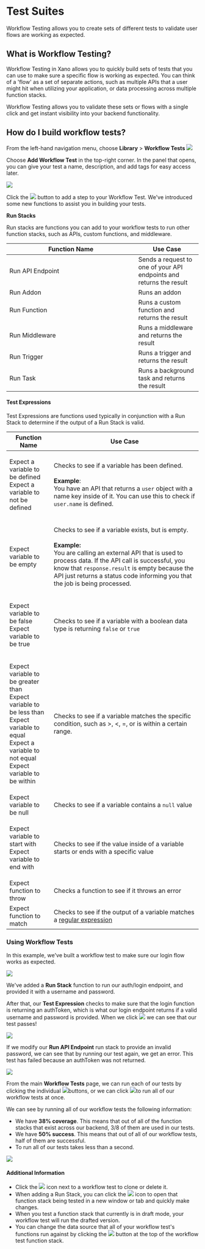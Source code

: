 # Test Suites

Workflow Testing allows you to create sets of different tests to validate user flows are working as expected.

## What is Workflow Testing? <a href="#what-is-workflow-testing" id="what-is-workflow-testing"></a>

Workflow Testing in Xano allows you to quickly build sets of tests that you can use to make sure a specific flow is working as expected. You can think of a 'flow' as a set of separate actions, such as multiple APIs that a user might hit when utilizing your application, or data processing across multiple function stacks.

Workflow Testing allows you to validate these sets or flows with a single click and get instant visibility into your backend functionality.

## How do I build workflow tests? <a href="#how-do-i-build-workflow-tests" id="how-do-i-build-workflow-tests"></a>

From the left-hand navigation menu, choose **Library** > **Workflow Tests** ![](https://docs.xano.com/~gitbook/image?url=https%3A%2F%2F3176331816-files.gitbook.io%2F%7E%2Ffiles%2Fv0%2Fb%2Fgitbook-x-prod.appspot.com%2Fo%2Fspaces%252F-M8Si5XvG2QHSLi9JcVY%252Fuploads%252FkzjkcirGezN3F7HXGLol%252FCleanShot%25202024-11-21%2520at%252010.05.53.png%3Falt%3Dmedia%26token%3D5d69d39c-4c57-441a-b566-1d0130d725fd\&width=300\&dpr=4\&quality=100\&sign=580bfc46\&sv=2)

Choose **Add Workflow Test** in the top-right corner. In the panel that opens, you can give your test a name, description, and add tags for easy access later.

![](https://docs.xano.com/~gitbook/image?url=https%3A%2F%2F3176331816-files.gitbook.io%2F%7E%2Ffiles%2Fv0%2Fb%2Fgitbook-x-prod.appspot.com%2Fo%2Fspaces%252F-M8Si5XvG2QHSLi9JcVY%252Fuploads%252FxPg927bf3WIps6n3vIPg%252FCleanShot%25202024-11-21%2520at%252010.07.50.png%3Falt%3Dmedia%26token%3D6daccf37-93fc-4a4b-b28a-9619d706f913\&width=768\&dpr=4\&quality=100\&sign=60a96a50\&sv=2)

Click the ![](https://docs.xano.com/~gitbook/image?url=https%3A%2F%2F3176331816-files.gitbook.io%2F%7E%2Ffiles%2Fv0%2Fb%2Fgitbook-x-prod.appspot.com%2Fo%2Fspaces%252F-M8Si5XvG2QHSLi9JcVY%252Fuploads%252FEi2Idvvw387q1XOc8gaV%252FCleanShot%25202024-11-21%2520at%252010.09.15.png%3Falt%3Dmedia%26token%3D159bde54-83f8-45be-97ba-1e8905c2f39d\&width=300\&dpr=4\&quality=100\&sign=5841edc4\&sv=2) button to add a step to your Workflow Test. We've introduced some new functions to assist you in building your tests.

**Run Stacks**

Run stacks are functions you can add to your workflow tests to run other function stacks, such as APIs, custom functions, and middleware.

<table><thead><tr><th width="322">Function Name</th><th>Use Case</th></tr></thead><tbody><tr><td>Run API Endpoint</td><td>Sends a request to one of your API endpoints and returns the result</td></tr><tr><td>Run Addon</td><td>Runs an addon</td></tr><tr><td>Run Function</td><td>Runs a custom function and returns the result</td></tr><tr><td>Run Middleware</td><td>Runs a middleware and returns the result</td></tr><tr><td>Run Trigger</td><td>Runs a trigger and returns the result</td></tr><tr><td>Run Task</td><td>Runs a background task and returns the result</td></tr></tbody></table>

#### Test Expressions

Test Expressions are functions used typically in conjunction with a Run Stack to determine if the output of a Run Stack is valid.

| Function Name                                                                                                                                                              | Use Case                                                                                                                                                                                                                                                                                                                                |
| -------------------------------------------------------------------------------------------------------------------------------------------------------------------------- | --------------------------------------------------------------------------------------------------------------------------------------------------------------------------------------------------------------------------------------------------------------------------------------------------------------------------------------- |
| <p>Expect a variable to be defined<br>Expect a variable to not be defined</p>                                                                                              | <p>Checks to see if a variable has been defined.<br><br><strong>Example</strong>:<br>You have an API that returns a <code>user</code> object with a name key inside of it. You can use this to check if <code>user.name</code> is defined.</p>                                                                                          |
| Expect variable to be empty                                                                                                                                                | <p>Checks to see if a variable exists, but is empty.<br><br><strong>Example:</strong><br>You are calling an external API that is used to process data. If the API call is successful, you know that <code>response.result</code> is empty because the API just returns a status code informing you that the job is being processed.</p> |
| <p>Expect variable to be false<br>Expect variable to be true</p>                                                                                                           | Checks to see if a variable with a boolean data type is returning `false` or `true`                                                                                                                                                                                                                                                     |
| <p>Expect variable to be greater than<br>Expect variable to be less than<br>Expect variable to equal<br>Expect a variable to not equal<br>Expect variable to be within</p> | Checks to see if a variable matches the specific condition, such as >, <, =, or is within a certain range.                                                                                                                                                                                                                              |
| Expect variable to be null                                                                                                                                                 | Checks to see if a variable contains a `null` value                                                                                                                                                                                                                                                                                     |
| <p>Expect variable to start with<br>Expect variable to end with</p>                                                                                                        | Checks to see if the value inside of a variable starts or ends with a specific value                                                                                                                                                                                                                                                    |
| Expect function to throw                                                                                                                                                   | Checks a function to see if it throws an error                                                                                                                                                                                                                                                                                          |
| Expect function to match                                                                                                                                                   | Checks to see if the output of a variable matches a [regular expression](https://regexr.com/)                                                                                                                                                                                                                                           |

### Using Workflow Tests

In this example, we've built a workflow test to make sure our login flow works as expected.

![](https://docs.xano.com/~gitbook/image?url=https%3A%2F%2F3176331816-files.gitbook.io%2F%7E%2Ffiles%2Fv0%2Fb%2Fgitbook-x-prod.appspot.com%2Fo%2Fspaces%252F-M8Si5XvG2QHSLi9JcVY%252Fuploads%252FAtO4icqQdr0Z99GPU2In%252FCleanShot%25202024-11-21%2520at%252011.35.34.png%3Falt%3Dmedia%26token%3D7193d39e-1eca-40ad-80f2-ecfea92eeff9\&width=768\&dpr=4\&quality=100\&sign=b093fc96\&sv=2)

We've added a **Run Stack** function to run our auth/login endpoint, and provided it with a username and password.

After that, our **Test Expression** checks to make sure that the login function is returning an authToken, which is what our login endpoint returns if a valid username and password is provided. When we click ![](https://docs.xano.com/~gitbook/image?url=https%3A%2F%2F3176331816-files.gitbook.io%2F%7E%2Ffiles%2Fv0%2Fb%2Fgitbook-x-prod.appspot.com%2Fo%2Fspaces%252F-M8Si5XvG2QHSLi9JcVY%252Fuploads%252FCtCMyxNqw2XgZg1LKRdO%252FCleanShot%25202024-11-21%2520at%252011.37.53.png%3Falt%3Dmedia%26token%3D78efed5c-c645-4e6a-870f-519d4eef5b85\&width=300\&dpr=4\&quality=100\&sign=2d7160de\&sv=2) we can see that our test passes!

![](https://docs.xano.com/~gitbook/image?url=https%3A%2F%2F3176331816-files.gitbook.io%2F%7E%2Ffiles%2Fv0%2Fb%2Fgitbook-x-prod.appspot.com%2Fo%2Fspaces%252F-M8Si5XvG2QHSLi9JcVY%252Fuploads%252Fyz3GKPAeNyWAVWVMidvR%252FCleanShot%25202024-11-21%2520at%252011.38.25.png%3Falt%3Dmedia%26token%3D2645622a-4717-41ff-b66b-0c2c61ea18f5\&width=768\&dpr=4\&quality=100\&sign=308cfa99\&sv=2)

If we modify our **Run API Endpoint** run stack to provide an invalid password, we can see that by running our test again, we get an error. This test has failed because an authToken was not returned.

![](https://docs.xano.com/~gitbook/image?url=https%3A%2F%2F3176331816-files.gitbook.io%2F%7E%2Ffiles%2Fv0%2Fb%2Fgitbook-x-prod.appspot.com%2Fo%2Fspaces%252F-M8Si5XvG2QHSLi9JcVY%252Fuploads%252FuhcT7KZYYU34GEJXIrJe%252FCleanShot%25202024-11-21%2520at%252011.38.58.png%3Falt%3Dmedia%26token%3D91767e8c-dadc-4ac6-87b2-f409fd1d71d8\&width=768\&dpr=4\&quality=100\&sign=b38cbe33\&sv=2)

From the main **Workflow Tests** page, we can run each of our tests by clicking the individual ![](https://docs.xano.com/~gitbook/image?url=https%3A%2F%2F3176331816-files.gitbook.io%2F%7E%2Ffiles%2Fv0%2Fb%2Fgitbook-x-prod.appspot.com%2Fo%2Fspaces%252F-M8Si5XvG2QHSLi9JcVY%252Fuploads%252FoUpmTJCuZWivL1Xef6vj%252FCleanShot%25202024-11-21%2520at%252011.40.15.png%3Falt%3Dmedia%26token%3Dd3a18f86-c6d7-40dd-b0be-41546795cfaa\&width=300\&dpr=4\&quality=100\&sign=22d347a9\&sv=2)buttons, or we can click ![](https://docs.xano.com/~gitbook/image?url=https%3A%2F%2F3176331816-files.gitbook.io%2F%7E%2Ffiles%2Fv0%2Fb%2Fgitbook-x-prod.appspot.com%2Fo%2Fspaces%252F-M8Si5XvG2QHSLi9JcVY%252Fuploads%252F88Llfh1J3bxE448maCnq%252FCleanShot%25202024-11-21%2520at%252011.40.32.png%3Falt%3Dmedia%26token%3D53e80427-90bd-4724-8c8e-bc7e1bb47ed2\&width=300\&dpr=4\&quality=100\&sign=3982857a\&sv=2)to run all of our workflow tests at once.

We can see by running all of our workflow tests the following information:

* We have **38% coverage**. This means that out of all of the function stacks that exist across our backend, 3/8 of them are used in our tests.
* We have **50% success**. This means that out of all of our workflow tests, half of them are successful.
* To run all of our tests takes less than a second.

![](https://docs.xano.com/~gitbook/image?url=https%3A%2F%2F3176331816-files.gitbook.io%2F%7E%2Ffiles%2Fv0%2Fb%2Fgitbook-x-prod.appspot.com%2Fo%2Fspaces%252F-M8Si5XvG2QHSLi9JcVY%252Fuploads%252Fy6lLVBkFiLNglKPZrHkW%252FCleanShot%25202024-11-21%2520at%252011.40.59.png%3Falt%3Dmedia%26token%3Df3d5413e-9178-4a52-9b63-797bc798146e\&width=768\&dpr=4\&quality=100\&sign=185e5bab\&sv=2)

#### Additional Information <a href="#additional-information" id="additional-information"></a>

* Click the ![](https://docs.xano.com/~gitbook/image?url=https%3A%2F%2F3176331816-files.gitbook.io%2F%7E%2Ffiles%2Fv0%2Fb%2Fgitbook-x-prod.appspot.com%2Fo%2Fspaces%252F-M8Si5XvG2QHSLi9JcVY%252Fuploads%252FLPHsa11b8F2TzEe184rI%252FCleanShot%25202024-11-21%2520at%252011.42.45.png%3Falt%3Dmedia%26token%3Ddca4c485-4b65-4f1f-835a-82bf3ef64e85\&width=300\&dpr=4\&quality=100\&sign=7edfa678\&sv=2) icon next to a workflow test to clone or delete it.
* When adding a Run Stack, you can click the ![](https://docs.xano.com/~gitbook/image?url=https%3A%2F%2F3176331816-files.gitbook.io%2F%7E%2Ffiles%2Fv0%2Fb%2Fgitbook-x-prod.appspot.com%2Fo%2Fspaces%252F-M8Si5XvG2QHSLi9JcVY%252Fuploads%252FLlcWXlYGhURhcWz07Mbc%252FCleanShot%25202024-11-21%2520at%252011.43.16.png%3Falt%3Dmedia%26token%3D17af8493-034e-43d0-8dc5-42820e33f8e1\&width=300\&dpr=4\&quality=100\&sign=fedad151\&sv=2) icon to open that function stack being tested in a new window or tab and quickly make changes.
* When you test a function stack that currently is in draft mode, your workflow test will run the drafted version.
* You can change the data source that all of your workflow test's functions run against by clicking the ![](https://docs.xano.com/~gitbook/image?url=https%3A%2F%2F3176331816-files.gitbook.io%2F%7E%2Ffiles%2Fv0%2Fb%2Fgitbook-x-prod.appspot.com%2Fo%2Fspaces%252F-M8Si5XvG2QHSLi9JcVY%252Fuploads%252FNJ4vUPWG333vjoeSxdLp%252FCleanShot%25202024-11-21%2520at%252011.45.12.png%3Falt%3Dmedia%26token%3De0ad1fa9-ecb2-4877-83d6-b601e13b7335\&width=300\&dpr=4\&quality=100\&sign=f1fe621f\&sv=2) button at the top of the workflow test function stack.
